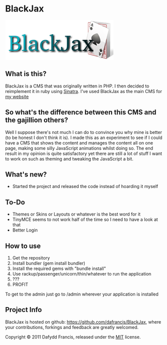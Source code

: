 # BlackJax

![BlackJax Logo](https://github.com/dafrancis/BlackJax/raw/master/public/blackjax/logo.png)

## What is this?

BlackJax is a CMS that was originally written in PHP. I then decided to reimplement it in ruby using
[Sinatra](http://www.sinatrarb.com). I've used BlackJax as the main CMS for [my website](http://www.somethingafal.com/)

## So what's the difference between this CMS and the gajillion others?

Well I suppose there's not much I can do to convince you why mine is better (to be honest I don't think
it is). I made this as an experiment to see if I could have a CMS that shows the content and manages the
content all on one page, making some silly JavaScript animations whilst doing so. The end result in my opinion
is quite satisfactory yet there are still a lot of stuff I want to work on such as theming and tweaking
the JavaScript a bit.

## What's new?

* Started the project and released the code instead of hoarding it myself

## To-Do

* Themes or Skins or Layouts or whatever is the best word for it
* TinyMCE seems to not work half of the time so I need to have a look at that
* Better Login

## How to use

1. Get the repository
2. Install bundler (gem install bundler)
3. Install the required gems with "bundle install"
4. Use rackup/passenger/unicorn/thin/whatever to run the application
5. ???
6. PROFIT

To get to the admin just go to /admin wherever your application is installed

## Project Info

BlackJax is hosted on github: https://github.com/dafrancis/BlackJax, where your contributions, forkings and feedback are greatly welcomed.

Copyright &copy; 2011 Dafydd Francis, released under the [MIT](http://en.wikipedia.org/wiki/MIT_License) license.
